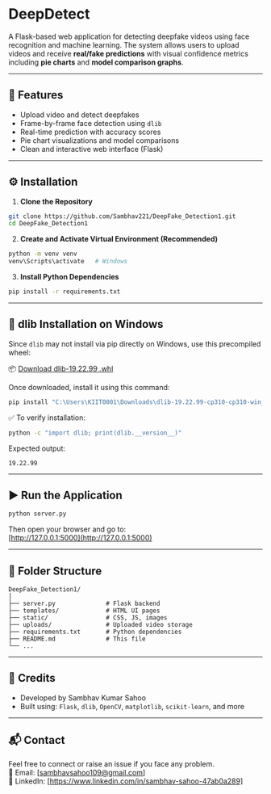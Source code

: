 # DeepDetect

A Flask-based web application for detecting deepfake videos using face recognition and machine learning. The system allows users to upload videos and receive **real/fake predictions** with visual confidence metrics including **pie charts** and **model comparison graphs**.

---

## 🚀 Features

- Upload video and detect deepfakes
- Frame-by-frame face detection using `dlib`
- Real-time prediction with accuracy scores
- Pie chart visualizations and model comparisons
- Clean and interactive web interface (Flask)

---

## ⚙️ Installation

1. **Clone the Repository**

```bash
git clone https://github.com/Sambhav221/DeepFake_Detection1.git
cd DeepFake_Detection1
```

2. **Create and Activate Virtual Environment (Recommended)**

```bash
python -m venv venv
venv\Scripts\activate   # Windows
```

3. **Install Python Dependencies**

```bash
pip install -r requirements.txt
```

---

## 🧠 dlib Installation on Windows

Since `dlib` may not install via pip directly on Windows, use this precompiled wheel:

📦 [Download dlib-19.22.99 .whl](https://drive.google.com/file/d/1NCPdZ1FbInnFQpZuUFgywCbzGxCFkuWp/view?usp=sharing)

Once downloaded, install it using this command:

```bash
pip install "C:\Users\KIIT0001\Downloads\dlib-19.22.99-cp310-cp310-win_amd64.whl"
```

✅ To verify installation:

```bash
python -c "import dlib; print(dlib.__version__)"
```

Expected output:
```
19.22.99
```

---

## ▶️ Run the Application

```bash
python server.py
```

Then open your browser and go to:  
[http://127.0.0.1:5000](http://127.0.0.1:5000)

---

## 📁 Folder Structure

```
DeepFake_Detection1/
│
├── server.py              # Flask backend
├── templates/             # HTML UI pages
├── static/                # CSS, JS, images
├── uploads/               # Uploaded video storage
├── requirements.txt       # Python dependencies
├── README.md              # This file
└── ...
```

---

## 🙌 Credits

- Developed by Sambhav Kumar Sahoo
- Built using: `Flask`, `dlib`, `OpenCV`, `matplotlib`, `scikit-learn`, and more

---

## 📬 Contact

Feel free to connect or raise an issue if you face any problem.  
📧 Email: [sambhavsahoo109@gmail.com]  
🔗 LinkedIn: [https://www.linkedin.com/in/sambhav-sahoo-47ab0a289]
